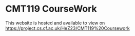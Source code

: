 # CMT119 CourseWork

This website is hosted and available to view on <https://project.cs.cf.ac.uk/HeZ23/CMT119%20Coursework>
